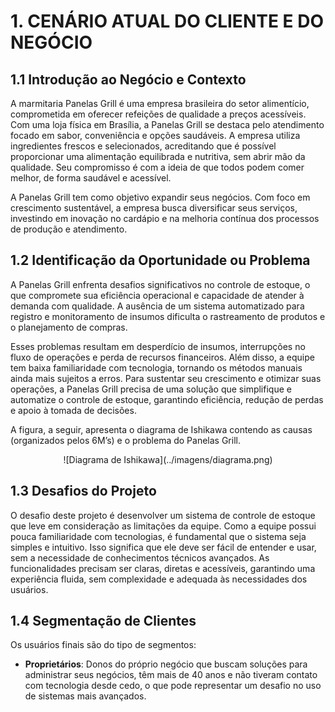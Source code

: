 # **1. CENÁRIO ATUAL DO CLIENTE E DO NEGÓCIO**

## **1.1 Introdução ao Negócio e Contexto**
A marmitaria Panelas Grill é uma empresa brasileira do setor alimentício, comprometida em oferecer refeições de qualidade a preços acessíveis. Com uma loja física em Brasília, a Panelas Grill se destaca pelo atendimento focado em sabor, conveniência e opções saudáveis. A empresa utiliza ingredientes frescos e selecionados, acreditando que é possível proporcionar uma alimentação equilibrada e nutritiva, sem abrir mão da qualidade. Seu compromisso é com a ideia de que todos podem comer melhor, de forma saudável e acessível.

A Panelas Grill tem como objetivo expandir seus negócios. Com foco em crescimento sustentável, a empresa busca diversificar seus serviços, investindo em inovação no cardápio e na melhoria contínua dos processos de produção e atendimento.

## **1.2 Identificação da Oportunidade ou Problema**
A Panelas Grill enfrenta desafios significativos no controle de estoque, o que compromete sua eficiência operacional e capacidade de atender à demanda com qualidade. A ausência de um sistema automatizado para registro e monitoramento de insumos dificulta o rastreamento de produtos e o planejamento de compras.

Esses problemas resultam em desperdício de insumos, interrupções no fluxo de operações e perda de recursos financeiros. Além disso, a equipe tem baixa familiaridade com tecnologia, tornando os métodos manuais ainda mais sujeitos a erros. Para sustentar seu crescimento e otimizar suas operações, a Panelas Grill precisa de uma solução que simplifique e automatize o controle de estoque, garantindo eficiência, redução de perdas e apoio à tomada de decisões.

A figura, a seguir, apresenta o diagrama de Ishikawa contendo as causas (organizados pelos 6M’s) e o problema do Panelas Grill.

<center>
  ![Diagrama de Ishikawa](../imagens/diagrama.png)
</center>



## **1.3 Desafios do Projeto**
O desafio deste projeto é desenvolver um sistema de controle de estoque que leve em consideração as limitações da equipe. Como a equipe possui pouca familiaridade com tecnologias, é fundamental que o sistema seja simples e intuitivo. Isso significa que ele deve ser fácil de entender e usar, sem a necessidade de conhecimentos técnicos avançados. As funcionalidades precisam ser claras, diretas e acessíveis, garantindo uma experiência fluida, sem complexidade e adequada às necessidades dos usuários.

## **1.4 Segmentação de Clientes**
Os usuários finais são do tipo de segmentos:

- **Proprietários**: Donos do próprio negócio que buscam soluções para administrar seus negócios, têm mais de 40 anos e não tiveram contato com tecnologia desde cedo, o que pode representar um desafio no uso de sistemas mais avançados.

